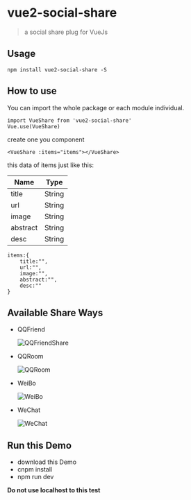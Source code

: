 # vue2-social-share

> a social share plug for VueJs


## Usage

    npm install vue2-social-share -S
	
## How to use

You can import the whole package or each module individual.

	import VueShare from 'vue2-social-share'
	Vue.use(VueShare)

create one you component

	<VueShare :items="items"></VueShare>

this data of items just like this:


| Name        | Type           
| ------------- |:-------------:
| title      | String 
| url      | String      
| image | String      
|abstract|String
|desc|String

	items:{
		title:"",
		url:"",
		image:"",
		abstract:"",
		desc:""
	}

##	Available Share Ways

- QQFriend

	![QQFriendShare](http://img.blog.csdn.net/20171101095207320?watermark/2/text/aHR0cDovL2Jsb2cuY3Nkbi5uZXQvdTAxMDYyNDk4Ng==/font/5a6L5L2T/fontsize/400/fill/I0JBQkFCMA==/dissolve/70/gravity/SouthEast)

- QQRoom

	![QQRoom](http://img.blog.csdn.net/20171101095300423?watermark/2/text/aHR0cDovL2Jsb2cuY3Nkbi5uZXQvdTAxMDYyNDk4Ng==/font/5a6L5L2T/fontsize/400/fill/I0JBQkFCMA==/dissolve/70/gravity/SouthEast)

- WeiBo

	![WeiBo](http://img.blog.csdn.net/20171101095357573?watermark/2/text/aHR0cDovL2Jsb2cuY3Nkbi5uZXQvdTAxMDYyNDk4Ng==/font/5a6L5L2T/fontsize/400/fill/I0JBQkFCMA==/dissolve/70/gravity/SouthEast)

- WeChat

	![WeChat](http://img.blog.csdn.net/20171101095433499?watermark/2/text/aHR0cDovL2Jsb2cuY3Nkbi5uZXQvdTAxMDYyNDk4Ng==/font/5a6L5L2T/fontsize/400/fill/I0JBQkFCMA==/dissolve/70/gravity/SouthEast)

## Run this Demo

- download this Demo
- cnpm install
- npm run dev

**Do not use localhost to this test**